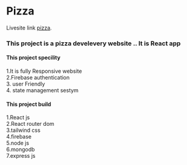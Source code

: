 # Pizza

Livesite link [pizza](https://pizza-bd666.web.app/).

### This project is a pizza develevery website .. It is React app

#### This project specility
 1.It is fully Responsive website\
 2.Firebase authentication\
 3. user  Friendly\
 4. state management sestym 
 

#### This project build
 1.React js\
 2.React router dom\
 3.tailwind css \
 4.firebase\
 5.node js\
 6.mongodb\
 7.express js
 

